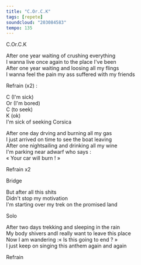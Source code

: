 ```yaml
---
title: "C.Or.C.K"
tags: [repete]
soundcloud: "203084583"
tempo: 135
---
```


C.Or.C.K


After one year waiting of crushing everything  
I wanna live once again to the place I've been  
After one year waiting and loosing all my flings  
I wanna feel the pain my ass suffered with my friends

Refrain (x2) :

C (I'm sick)  
Or (I'm bored)  
C (to seek)  
K (ok)  
I'm sick of seeking Corsica

After one day drving and burning all my gas  
I just arrived on time to see the boat leaving  
After one nightsailing and drinking all my wine  
I'm parking near adwarf who says :  
« Your car will burn ! »


Refrain x2

Bridge

But after all this shits  
Didn't stop my motivation  
I'm starting over my trek on the promised land

Solo

After two days trekking and sleeping in the rain  
My body shivers andI really want to leave this place  
Now I am wandering :« Is this going to end ? »  
I just keep on singing this anthem again and again

Refrain


